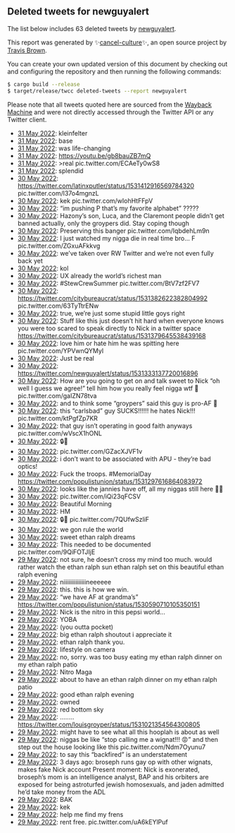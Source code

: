 ## Deleted tweets for newguyalert

The list below includes 63 deleted tweets by
[newguyalert](https://twitter.com/newguyalert).



This report was generated by ✨[cancel-culture](https://github.com/travisbrown/cancel-culture)✨,
an open source project by [Travis Brown](https://twitter.com/travisbrown).

You can create your own updated version of this document by checking out and configuring the
repository and then running the following commands:

```bash
$ cargo build --release
$ target/release/twcc deleted-tweets --report newguyalert
```

Please note that all tweets quoted here are sourced from the
[Wayback Machine](https://web.archive.org) and were not directly accessed through the Twitter API or
any Twitter client.

* [31 May 2022](https://web.archive.org/web/20220531062310/https://twitter.com/newguyalert/status/1531521535936184321): kleinfelter <!--1531521535936184321-->
* [31 May 2022](https://web.archive.org/web/20220531042346/https://twitter.com/newguyalert/status/1531491571543441408): base <!--1531491571543441408-->
* [31 May 2022](https://web.archive.org/web/20220531040036/https://twitter.com/newguyalert/status/1531485644458975232): was life-changing <!--1531485644458975232-->
* [31 May 2022](https://web.archive.org/web/20220531034205/https://twitter.com/newguyalert/status/1531480946897190913): https://youtu.be/gb8bauZB7mQ <!--1531480946897190913-->
* [31 May 2022](https://web.archive.org/web/20220531032316/https://twitter.com/newguyalert/status/1531476120842928129): >real pic.twitter.com/ECAeTy0wS8 <!--1531476120842928129-->
* [31 May 2022](https://web.archive.org/web/20220531032233/https://twitter.com/newguyalert/status/1531475578171412485): splendid <!--1531475578171412485-->
* [30 May 2022](https://web.archive.org/web/20220530233843/https://twitter.com/newguyalert/status/1531419721119285249): https://twitter.com/latinxputler/status/1531412916569784320  pic.twitter.com/l37o4mgnzL <!--1531419721119285249-->
* [30 May 2022](https://web.archive.org/web/20220530232522/https://twitter.com/newguyalert/status/1531416354154328069): kek pic.twitter.com/wIohHtFFpV <!--1531416354154328069-->
* [30 May 2022](https://web.archive.org/web/20220530232000/https://twitter.com/newguyalert/status/1531415120747823104): “im pushing P that’s my favorite alphabet” ????? <!--1531415120747823104-->
* [30 May 2022](https://web.archive.org/web/20220530230735/https://twitter.com/newguyalert/status/1531411870749495299): Hazony’s son, Luca, and the Claremont people didn’t get banned actually, only the groypers did. Stay coping though <!--1531411870749495299-->
* [30 May 2022](https://web.archive.org/web/20220530225213/https://twitter.com/newguyalert/status/1531408106000986113): Preserving this banger pic.twitter.com/IqbdehLm9n <!--1531408106000986113-->
* [30 May 2022](https://web.archive.org/web/20220530224852/https://twitter.com/newguyalert/status/1531407197682515968): I just watched my nigga die in real time bro... F pic.twitter.com/ZGxuAFkkvg <!--1531407197682515968-->
* [30 May 2022](https://web.archive.org/web/20220530224512/https://twitter.com/newguyalert/status/1531406260540780545): we’ve taken over RW Twitter and we’re not even fully back yet <!--1531406260540780545-->
* [30 May 2022](https://web.archive.org/web/20220530223428/https://twitter.com/newguyalert/status/1531403590165794817): kol <!--1531403590165794817-->
* [30 May 2022](https://web.archive.org/web/20220530222632/https://twitter.com/newguyalert/status/1531401657250197504): UX already the world’s richest man <!--1531401657250197504-->
* [30 May 2022](https://web.archive.org/web/20220530215353/https://twitter.com/newguyalert/status/1531393369473171459): #StewCrewSummer  pic.twitter.com/BtV7zf2FV7 <!--1531393369473171459-->
* [30 May 2022](https://web.archive.org/web/20220530212040/https://twitter.com/newguyalert/status/1531384880034111488): https://twitter.com/citybureaucrat/status/1531382622382804992  pic.twitter.com/63TyTtrENw <!--1531384880034111488-->
* [30 May 2022](https://web.archive.org/web/20220530211605/https://twitter.com/newguyalert/status/1531383205122691073): true, we’re just some stupid little goys right <!--1531383205122691073-->
* [30 May 2022](https://web.archive.org/web/20220530210922/https://twitter.com/newguyalert/status/1531382183205675010): Stuff like this just doesn’t hit hard when everyone knows you were too scared to speak directly to Nick in a twitter space https://twitter.com/citybureaucrat/status/1531379645538439168 <!--1531382183205675010-->
* [30 May 2022](https://web.archive.org/web/20220530195408/https://twitter.com/newguyalert/status/1531363258447306757): love him or hate him he was spitting here pic.twitter.com/YPVwnQYMyl <!--1531363258447306757-->
* [30 May 2022](https://web.archive.org/web/20220530184010/https://twitter.com/newguyalert/status/1531344693128269824): Just be real <!--1531344693128269824-->
* [30 May 2022](https://web.archive.org/web/20220530183952/https://twitter.com/newguyalert/status/1531344525343563776): https://twitter.com/newguyalert/status/1531333137720016896 <!--1531344607946194944-->
* [30 May 2022](https://web.archive.org/web/20220530183952/https://twitter.com/newguyalert/status/1531344525343563776): How are you going to get on and talk sweet to Nick “oh well I guess we agree!” tell him how you really feel nigga wtf 🤨 pic.twitter.com/gaIZN78tva <!--1531344525343563776-->
* [30 May 2022](https://web.archive.org/web/20220530181116/https://twitter.com/newguyalert/status/1531337462815019010): and to think some “groypers” said this guy is pro-AF 🤨 <!--1531337462815019010-->
* [30 May 2022](https://web.archive.org/web/20220530181108/https://twitter.com/newguyalert/status/1531337260154617856): this “carlsbad” guy SUCKS!!!!!! he hates Nick!!! pic.twitter.com/ktPgfZp7KR <!--1531337260154617856-->
* [30 May 2022](https://web.archive.org/web/20220530175744/https://twitter.com/newguyalert/status/1531333137720016896): that guy isn’t operating in good faith anyways pic.twitter.com/wVscX1hONL <!--1531333137720016896-->
* [30 May 2022](https://web.archive.org/web/20220530170411/https://twitter.com/newguyalert/status/1531320318647848962): 🔒🔂 <!--1531320318647848962-->
* [30 May 2022](https://web.archive.org/web/20220530165649/https://twitter.com/newguyalert/status/1531318587817861120): pic.twitter.com/GZacXJVF1v <!--1531318587817861120-->
* [30 May 2022](https://web.archive.org/web/20220530164722/https://twitter.com/newguyalert/status/1531316248524595202): i don’t want to be associated with APU - they’re bad optics! <!--1531316248524595202-->
* [30 May 2022](https://web.archive.org/web/20220530161623/https://twitter.com/newguyalert/status/1531308471538302977): Fuck the troops.  #MemorialDay  https://twitter.com/populistunion/status/1531297616864083972 <!--1531308471538302977-->
* [30 May 2022](https://web.archive.org/web/20220530155149/https://twitter.com/newguyalert/status/1531302223241793539): looks like the jannies have off, all my niggas still here 🙏🏻 <!--1531302223241793539-->
* [30 May 2022](https://web.archive.org/web/20220530154623/https://twitter.com/newguyalert/status/1531300893584408576): pic.twitter.com/iQi23qFCSV <!--1531300893584408576-->
* [30 May 2022](https://web.archive.org/web/20220530151542/https://twitter.com/newguyalert/status/1531293082108538880): Beautiful Morning <!--1531293082108538880-->
* [30 May 2022](https://web.archive.org/web/20220530151343/https://twitter.com/newguyalert/status/1531292612677836802): HM <!--1531292612677836802-->
* [30 May 2022](https://web.archive.org/web/20220530041015/https://twitter.com/newguyalert/status/1531125735724834821): 🔒🔂 pic.twitter.com/7QUfwSzliF <!--1531125735724834821-->
* [30 May 2022](https://web.archive.org/web/20220530031847/https://twitter.com/newguyalert/status/1531112802596831233): we gon rule the world <!--1531112802596831233-->
* [30 May 2022](https://web.archive.org/web/20220530003812/https://twitter.com/newguyalert/status/1531072263415640066): sweet ethan ralph dreams <!--1531072263415640066-->
* [30 May 2022](https://web.archive.org/web/20220530003100/https://twitter.com/newguyalert/status/1531069245857071105): This needed to be documented pic.twitter.com/9QiFOTJIjE <!--1531069245857071105-->
* [29 May 2022](https://web.archive.org/web/20220529233814/https://twitter.com/newguyalert/status/1531057110498279426): not sure, he doesn’t cross my mind too much. would rather watch the ethan ralph sun ethan ralph set on this beautiful ethan ralph evening <!--1531057110498279426-->
* [29 May 2022](https://web.archive.org/web/20220529233116/https://twitter.com/newguyalert/status/1531055475994857473): niiiiiiiiiiiiiiineeeeee <!--1531055475994857473-->
* [29 May 2022](https://web.archive.org/web/20220529231652/https://twitter.com/newguyalert/status/1531051785535770626): this. this is how we win. <!--1531051785535770626-->
* [29 May 2022](https://web.archive.org/web/20220529231150/https://twitter.com/newguyalert/status/1531049985009147905): “we have AF at grandma’s” https://twitter.com/populistunion/status/1530590710105350151 <!--1531049985009147905-->
* [29 May 2022](https://web.archive.org/web/20220529230719/https://twitter.com/newguyalert/status/1531049542266789888): Nick is the nitro in this pepsi world... <!--1531049542266789888-->
* [29 May 2022](https://web.archive.org/web/20220529225942/https://twitter.com/newguyalert/status/1531047469034897408): YOBA <!--1531047469034897408-->
* [29 May 2022](https://web.archive.org/web/20220529225253/https://twitter.com/newguyalert/status/1531045820690227200): (you outta pocket) <!--1531045820690227200-->
* [29 May 2022](https://web.archive.org/web/20220529225112/https://twitter.com/newguyalert/status/1531045436072640512): big ethan ralph shoutout i appreciate it <!--1531045436072640512-->
* [29 May 2022](https://web.archive.org/web/20220529225039/https://twitter.com/newguyalert/status/1531045095205658624): ethan ralph thank you. <!--1531045095205658624-->
* [29 May 2022](https://web.archive.org/web/20220529224632/https://twitter.com/newguyalert/status/1531044173805133826): lifestyle on camera <!--1531044173805133826-->
* [29 May 2022](https://web.archive.org/web/20220529224311/https://twitter.com/newguyalert/status/1531043435574177792): no, sorry. was too busy eating my ethan ralph dinner on my ethan ralph patio <!--1531043435574177792-->
* [29 May 2022](https://web.archive.org/web/20220529223945/https://twitter.com/newguyalert/status/1531042476638732288): Nitro Maga <!--1531042476638732288-->
* [29 May 2022](https://web.archive.org/web/20220529223101/https://twitter.com/newguyalert/status/1531038820518572035): about to have an ethan ralph dinner on my ethan ralph patio <!--1531039296760709121-->
* [29 May 2022](https://web.archive.org/web/20220529223101/https://twitter.com/newguyalert/status/1531038820518572035): good ethan ralph evening <!--1531038820518572035-->
* [29 May 2022](https://web.archive.org/web/20220529222013/https://twitter.com/newguyalert/status/1531037651377307648): owned <!--1531037651377307648-->
* [29 May 2022](https://web.archive.org/web/20220529221411/https://twitter.com/newguyalert/status/1531036145496338433): red bottom sky <!--1531036145496338433-->
* [29 May 2022](https://web.archive.org/web/20220529212812/https://twitter.com/newguyalert/status/1531024519057616897): ........ https://twitter.com/louisgroyper/status/1531021354564300805 <!--1531024519057616897-->
* [29 May 2022](https://web.archive.org/web/20220529212645/https://twitter.com/newguyalert/status/1531024165247016961): might have to see what all this hooplah is about as well <!--1531024165247016961-->
* [29 May 2022](https://web.archive.org/web/20220529210610/https://twitter.com/newguyalert/status/1531019008136433669): niggas be like “stop calling me a wignat!!! 😡” and then step out the house looking like this pic.twitter.com/Ndm7Oyunu7 <!--1531019008136433669-->
* [29 May 2022](https://web.archive.org/web/20220529205328/https://twitter.com/newguyalert/status/1531015728056393728): to say this “backfired” is an understatement <!--1531015729407041536-->
* [29 May 2022](https://web.archive.org/web/20220529205328/https://twitter.com/newguyalert/status/1531015728056393728): 3 days ago: broseph runs gay op with other wignats, makes fake Nick account  Present moment: Nick is exonerated, broseph’s mom is an intelligence analyst, BAP and his orbiters are exposed for being astroturfed jewish homosexuals, and jaden admitted he’d take money from the ADL <!--1531015728056393728-->
* [29 May 2022](https://web.archive.org/web/20220529191949/https://twitter.com/newguyalert/status/1530992227060695046): BAK <!--1530992227060695046-->
* [29 May 2022](https://web.archive.org/web/20220529191152/https://twitter.com/newguyalert/status/1530990120609914882): kek <!--1530990120609914882-->
* [29 May 2022](https://web.archive.org/web/20220529190019/https://twitter.com/newguyalert/status/1530986355580456960): help me find my frens <!--1530986355580456960-->
* [29 May 2022](https://web.archive.org/web/20220529185434/https://twitter.com/newguyalert/status/1530985929342603267): rent free. pic.twitter.com/uA6kEYlPuf <!--1530985929342603267-->
